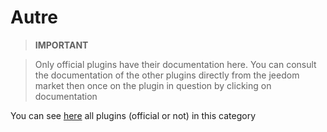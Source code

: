 
# Autre


>**IMPORTANT**

>Only official plugins have their documentation here. You can consult the documentation of the other plugins directly from the jeedom market then once on the plugin in question by clicking on documentation


You can see [here](https://market.jeedom.com/index.php?v=d&p=market&type=plugin&categorie=other) all plugins (official or not) in this category

